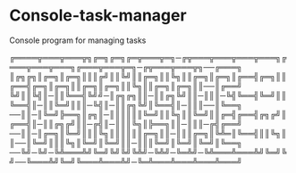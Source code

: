# Console-task-manager
Console program for managing tasks

╔════╦═══╦═══╦╗╔═╗╔═╗╔═╦═══╦═╗─╔╦═══╦═══╦═══╦═══╗╔═══╦═══╦═══╗╔═══╦═══╦═╗─╔╦═══╦═══╦╗──╔═══╗
║╔╗╔╗║╔═╗║╔═╗║║║╔╝║║╚╝║║╔═╗║║╚╗║║╔═╗║╔═╗║╔══╣╔═╗║║╔══╣╔═╗║╔═╗║║╔═╗║╔═╗║║╚╗║║╔═╗║╔═╗║║──║╔══╝
╚╝║║╚╣║─║║╚══╣╚╝╝─║╔╗╔╗║║─║║╔╗╚╝║║─║║║─╚╣╚══╣╚═╝║║╚══╣║─║║╚═╝║║║─╚╣║─║║╔╗╚╝║╚══╣║─║║║──║╚══╗
──║║─║╚═╝╠══╗║╔╗║─║║║║║║╚═╝║║╚╗║║╚═╝║║╔═╣╔══╣╔╗╔╝║╔══╣║─║║╔╗╔╝║║─╔╣║─║║║╚╗║╠══╗║║─║║║─╔╣╔══╝
──║║─║╔═╗║╚═╝║║║╚╗║║║║║║╔═╗║║─║║║╔═╗║╚╩═║╚══╣║║╚╗║║──║╚═╝║║║╚╗║╚═╝║╚═╝║║─║║║╚═╝║╚═╝║╚═╝║╚══╗
──╚╝─╚╝─╚╩═══╩╝╚═╝╚╝╚╝╚╩╝─╚╩╝─╚═╩╝─╚╩═══╩═══╩╝╚═╝╚╝──╚═══╩╝╚═╝╚═══╩═══╩╝─╚═╩═══╩═══╩═══╩═══╝


